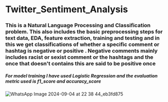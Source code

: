 # Twitter_Sentiment_Analysis
<h3>This is a Natural Language Processing and Classification problem. This also includes the basic preprocessing steps for text data, EDA, feature extraction, training and testing and in this we get classifications of whether a specific comment or hashtag is negative or positive .
Negative comments mainly includes racist or sexist comment or the hashtags and the once that doesn't contains this are said to be positive once</h3>

<h5>For model training I have used Logistic Regression and the evaluation metric used is f1_score and accuracy_score</h5>


![WhatsApp Image 2024-09-04 at 22 38 44_eb3fd875](https://github.com/user-attachments/assets/3db68481-a5a2-4453-9b10-9e5952822503)
